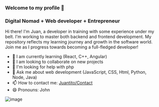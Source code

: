 ### Welcome to my profile 👋

### Digital Nomad + Web developer + Entrepreneur

Hi there! I'm Juan, a developer in training with some experience under my belt. I'm working to master both backend and frontend development. My repository reflects my learning journey and growth in the software world. Join me as I progress towards becoming a full-fledged developer!

- 🌱 I am currently learning (React, C++, Angular)
- 👯 I am looking to collaborate on new projects
- 🤔 I'm looking for help with php
- 💬 Ask me about web development (JavaScript, CSS, Html, Python, Node, Java)
- 📫 How to contact me: [Juantito/Contact](https://www.linkedin.com/in/juan-gedeon/)
- 😄 Pronouns: John

![image](https://github.com/JuanGTito/JuanGTito/assets/109045642/701c9910-0299-4a8e-a2b6-5dff91d1093e)

<!--
**JuanGTito/JuanGTito** is a ✨ _special_ ✨ repository because its `README.md` (this file) appears on your GitHub profile.

Here are some ideas to get you started:

- 🔭 I’m currently working on ...
- 🌱 I’m currently learning ...
- 👯 I’m looking to collaborate on ...
- 🤔 I’m looking for help with ...
- 💬 Ask me about ...
- 📫 How to reach me: ...
- 😄 Pronouns: ...
- ⚡ Fun fact: ...
-->
